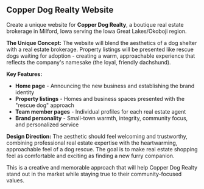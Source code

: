 ## Copper Dog Realty Website

Create a unique website for **Copper Dog Realty**, a boutique real estate brokerage in Milford, Iowa serving the Iowa Great Lakes/Okoboji region.

**The Unique Concept:**
The website will blend the aesthetics of a dog shelter with a real estate brokerage. Property listings will be presented like rescue dogs waiting for adoption - creating a warm, approachable experience that reflects the company's namesake (the loyal, friendly dachshund).

**Key Features:**

- **Home page** - Announcing the new business and establishing the brand identity
- **Property listings** - Homes and business spaces presented with the "rescue dog" approach
- **Team member pages** - Individual profiles for each real estate agent
- **Brand personality** - Small-town warmth, integrity, community focus, and personalized service

**Design Direction:**
The aesthetic should feel welcoming and trustworthy, combining professional real estate expertise with the heartwarming, approachable feel of a dog rescue. The goal is to make real estate shopping feel as comfortable and exciting as finding a new furry companion.

This is a creative and memorable approach that will help Copper Dog Realty stand out in the market while staying true to their community-focused values.
